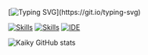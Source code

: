 [![Typing SVG](https://readme-typing-svg.herokuapp.com/?color=00FFFF&size=35&center=false&vCenter=true&width=1000&lines=Olá,+meu+nome+é+Kaiky+Santos;Tenho+19+anos;Sou+de+Atibaia+-+SP;Curso+Análise+e+Desenvolvimento+de+Sistemas;Seja+Bem-vindo+Ao+Meu+Perfil!)](https://git.io/typing-svg)

[![Skills](https://img.shields.io/badge/C%23-239120?style=for-the-badge&logo=c-sharp&logoColor=white)](https://www.devmedia.com.br/guia/linguagem-csharp/38152#:~:text=C%23%20é%20uma%20linguagem%20de,a%20programação%20Orientada%20a%20Objetos.)
[![Skills](https://img.shields.io/badge/.NET-5C2D91?style=for-the-badge&logo=.net&logoColor=white)](https://dotnet.microsoft.com/pt-br/learn/dotnet/what-is-dotnet)
[![IDE](https://img.shields.io/badge/Visual_Studio-5C2D91?style=for-the-badge&logo=visual%20studio&logoColor=white)](https://visualstudio.microsoft.com/pt-br/)

![Kaiky GitHub stats](https://github-readme-stats.vercel.app/api?username=KaikyDEV&show_icons=true&theme=dark)

